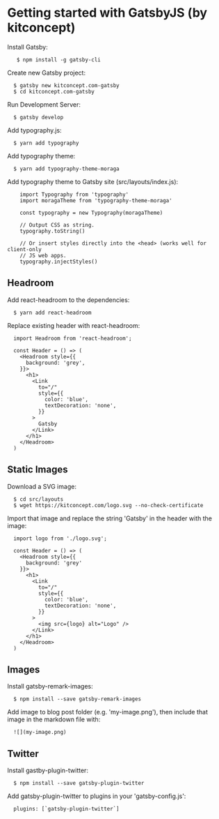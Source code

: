 # Getting started with GatsbyJS (by kitconcept)

Install Gatsby:

```
   $ npm install -g gatsby-cli
```

Create new Gatsby project:

```
  $ gatsby new kitconcept.com-gatsby
  $ cd kitconcept.com-gatsby
```

Run Development Server:

```
  $ gatsby develop
```

Add typography.js:

```
  $ yarn add typography
```


Add typography theme:

```
  $ yarn add typography-theme-moraga
```

Add typography theme to Gatsby site (src/layouts/index.js):

```
    import Typography from 'typography'
    import moragaTheme from 'typography-theme-moraga'

    const typography = new Typography(moragaTheme)

    // Output CSS as string.
    typography.toString()

    // Or insert styles directly into the <head> (works well for client-only
    // JS web apps.
    typography.injectStyles()
```

## Headroom

Add react-headroom to the dependencies:

```
  $ yarn add react-headroom
```

Replace existing header with react-headroom:

```
  import Headroom from 'react-headroom';

  const Header = () => (
    <Headroom style={{
      background: 'grey',
    }}>
      <h1>
        <Link
          to="/"
          style={{
            color: 'blue',
            textDecoration: 'none',
          }}
        >
          Gatsby
        </Link>
      </h1>
    </Headroom>
  )
```

## Static Images

Download a SVG image:

```
  $ cd src/layouts
  $ wget https://kitconcept.com/logo.svg --no-check-certificate
```

Import that image and replace the string 'Gatsby' in the header with the image:

```
  import logo from './logo.svg';

  const Header = () => (
    <Headroom style={{
      background: 'grey'
    }}>
      <h1>
        <Link
          to="/"
          style={{
            color: 'blue',
            textDecoration: 'none',
          }}
        >
          <img src={logo} alt="Logo" />
        </Link>
      </h1>
    </Headroom>
  )
```

## Images

Install gatsby-remark-images:

```
  $ npm install --save gatsby-remark-images
```

Add image to blog post folder (e.g. 'my-image.png'), then include that image in the markdown file with:

```
  ![](my-image.png)
```

## Twitter

Install gastby-plugin-twitter:

```
  $ npm install --save gatsby-plugin-twitter
```

Add gatsby-plugin-twitter to plugins in your 'gatsby-config.js':

```
  plugins: [`gatsby-plugin-twitter`]
```
